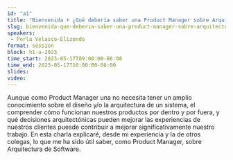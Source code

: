 ```yaml
---
id: "a1"
title: "Bienvenida + ¿Qué debería saber una Product Manager sobre Arquitectura de Software?"
slug: bienvenida-que-deberia-saber-una-product-manager-sobre-arquitectura-de-software
speakers:
 - Perla Velasco-Elizondo
format: session
block: h1-a-2023
time_start: 2023-05-17T09:00:00-06:00
time_end: 2023-05-17T10:00:00-06:00
slides: 
video: 
---
```


Aunque como Product Manager una no necesita tener un amplio conocimiento sobre el diseño y/o la arquitectura de un sistema, el comprender cómo funcionan nuestros productos por dentro y por fuera, y qué decisiones arquitectónicas pueden mejorar las experiencias de nuestros clientes puesde contribuir a  mejorar significativamente nuestro trabajo. En esta charla explicaré, desde mi experiencia y la de otros colegas, lo que me ha sido útil saber, como Product Manager, sobre Arquitectura de Software.